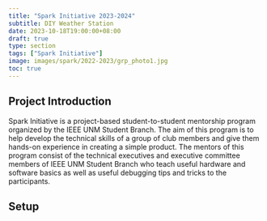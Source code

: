 ```yaml
---
title: "Spark Initiative 2023-2024"
subtitle: DIY Weather Station
date: 2023-10-18T19:00:00+08:00
draft: true
type: section
tags: ["Spark Initiative"]
image: images/spark/2022-2023/grp_photo1.jpg
toc: true
---
```


## Project Introduction

Spark Initiative is a project-based student-to-student mentorship program organized by the IEEE UNM Student Branch. The aim of this program is to help develop the technical skills of a group of club members and give them hands-on experience in creating a simple product. The mentors of this program consist of the technical executives and executive committee members of IEEE UNM Student Branch who teach useful hardware and software basics as well as useful debugging tips and tricks to the participants.


## Setup

### 